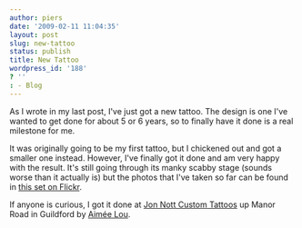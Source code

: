 ```yaml
---
author: piers
date: '2009-02-11 11:04:35'
layout: post
slug: new-tattoo
status: publish
title: New Tattoo
wordpress_id: '188'
? ''
: - Blog
---
```


As I wrote in my last post, I've just got a new tattoo. The design is one I've
wanted to get done for about 5 or 6 years, so to finally have it done is a
real milestone for me.

It was originally going to be my first tattoo, but I chickened out and got a
smaller one instead. However, I've finally got it done and am very happy with
the result. It's still going through its manky scabby stage (sounds worse than
it actually is) but the photos that I've taken so far can be found in [this
set on Flickr](http://flickr.com/photos/piers/sets/72157594158436048/).

If anyone is curious, I got it done at [Jon Nott Custom
Tattoos](http://www.codebrothers.co.uk/index.html) up Manor Road in Guildford
by [Aimée Lou](http://www.myspace.com/aimeeloutattoo).


